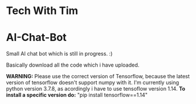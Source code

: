 # Tech With Tim

# AI-Chat-Bot
Small AI chat bot which is still in progress. :)

Basically download all the code which i have uploaded. 

**WARNING:** Please use the correct version of Tensorflow, because the latest version of tensorflow doesn't support numpy with it. I'm currently using python version 3.7.8, as acordingly i have to use tensoflow version 1.14. **To install a specific version do:** "pip install tensorflow==1.14"
